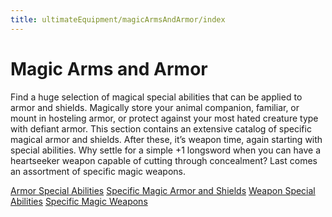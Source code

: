 ```yaml
---
title: ultimateEquipment/magicArmsAndArmor/index
---
```

# Magic Arms and Armor

Find a huge selection of magical special abilities that can be applied to armor and shields. Magically store your animal companion, familiar, or mount in hosteling armor, or protect against your most hated creature type with defiant armor. This section contains an extensive catalog of specific magical armor and shields. After these, it’s weapon time, again starting with special abilities. Why settle for a simple +1 longsword when you can have a heartseeker weapon capable of cutting through concealment? Last comes an assortment of specific magic weapons.

[Armor Special Abilities](ultimateEquipment/magicArmsAndArmor/armorSpecialAbilities) [Specific Magic Armor and Shields](ultimateEquipment/magicArmsAndArmor/specificMagicArmorShields) [Weapon Special Abilities](ultimateEquipment/magicArmsAndArmor/weaponSpecialAbilities) [Specific Magic Weapons](ultimateEquipment/magicArmsAndArmor/specificMagicWeapons)

